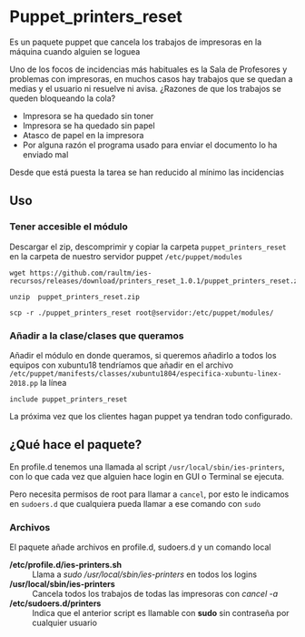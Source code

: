 # Puppet_printers_reset

Es un paquete puppet que cancela los trabajos de impresoras en la máquina cuando alguien se loguea

Uno de los focos de incidencias más habituales es la Sala de Profesores y problemas con impresoras, en muchos casos hay trabajos que se quedan a medias y el usuario ni resuelve ni avisa. ¿Razones de que los trabajos se queden bloqueando la cola?

- Impresora se ha quedado sin toner
- Impresora se ha quedado sin papel
- Atasco de papel en la impresora
- Por alguna razón el programa usado para enviar el documento lo ha enviado mal

Desde que está puesta la tarea se han reducido al mínimo las incidencias

## Uso

### Tener accesible el módulo
Descargar el zip, descomprimir y  copiar la carpeta `puppet_printers_reset` en la carpeta de nuestro servidor puppet `/etc/puppet/modules`

```
wget https://github.com/raultm/ies-recursos/releases/download/printers_reset_1.0.1/puppet_printers_reset.zip

unzip  puppet_printers_reset.zip

scp -r ./puppet_printers_reset root@servidor:/etc/puppet/modules/
```

### Añadir a la clase/clases que queramos

Añadir el módulo en donde queramos, si queremos añadirlo a todos los equipos con xubuntu18 tendríamos que añadir en el archivo `/etc/puppet/manifests/classes/xubuntu1804/especifica-xubuntu-linex-2018.pp` la línea

```
include puppet_printers_reset
```

La próxima vez que los clientes hagan puppet ya tendran todo configurado.

## ¿Qué hace el paquete?

En profile.d tenemos una llamada al script `/usr/local/sbin/ies-printers`, con lo que cada vez que alguien hace login en GUI o Terminal se ejecuta.

Pero necesita permisos de root para llamar a `cancel`, por esto le indicamos en `sudoers.d` que cualquiera pueda llamar a ese comando con `sudo`


### Archivos

El paquete añade archivos en profile.d, sudoers.d y un comando local

<dl>
  <dt><strong>/etc/profile.d/ies-printers.sh</strong></dt>
  <dd>Llama a <i>sudo /usr/local/sbin/ies-printers</i> en todos los logins</dd>
  <dt><strong>/usr/local/sbin/ies-printers</strong></dt>
  <dd>Cancela todos los trabajos de todas las impresoras con <i>cancel -a</i></dd>
  <dt><strong>/etc/sudoers.d/printers</strong></dt>
  <dd>Indica que el anterior script es llamable con <b>sudo</b> sin contraseña por cualquier usuario</dd>
</dl>

